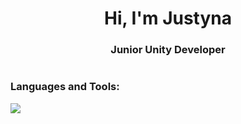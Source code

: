 <h1 align="center">Hi, I'm Justyna</h1>
<h3 align="center">Junior Unity Developer</h3>

<p align="left"> <img src="" /> </p>

<p align="left">
</p>

<h3 align="left">Languages and Tools:</h3>
<div align="left">
  <a href="https://skillicons.dev">
    <img src="https://skillicons.dev/icons?i=c#,unity,androidstudio,rider,figma,windows,apple,jenkins,github" /><br>
  </a>
</div>
